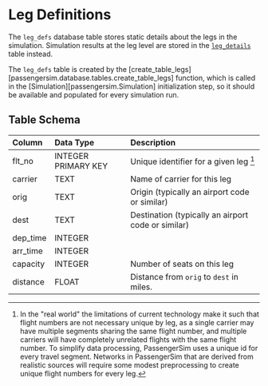 # Leg Definitions

The `leg_defs` database table stores static details about the legs in the
simulation.  Simulation results at the leg level are stored in the
[`leg_details`](leg_details.md) table instead.

The `leg_defs` table is created by the
[create_table_legs][passengersim.database.tables.create_table_legs] function,
which is called in the [Simulation][passengersim.Simulation] initialization
step, so it should be available and populated for every simulation run.

## Table Schema

| Column    | Data Type           | Description                                        |
|:----------|:--------------------|:---------------------------------------------------|
| flt_no    | INTEGER PRIMARY KEY | Unique identifier for a given leg [^1]             |
| carrier   | TEXT                | Name of carrier for this leg                       |
| orig      | TEXT                | Origin (typically an airport code or similar)      |
| dest      | TEXT                | Destination (typically an airport code or similar) |
| dep_time  | INTEGER             |                                                    |
| arr_time  | INTEGER             |                                                    |
| capacity  | INTEGER             | Number of seats on this leg                        |
| distance	 | FLOAT               | Distance from `orig` to `dest` in miles.           |


[^1]:
    In the "real world" the limitations of current technology make it such that
    flight numbers are not necessary unique by leg, as a single carrier may have
    multiple segments sharing the same flight number, and multiple carriers will
    have completely unrelated flights with the same flight number.  To simplify
    data processing, PassengerSim uses a unique id for every travel segment. Networks
    in PassengerSim that are derived from realistic sources will require some
    modest preprocessing to create unique flight numbers for every leg.
